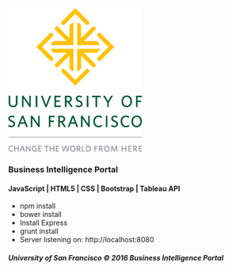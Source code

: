 <img src="img/usfdiamond.png">

<h3>Business Intelligence Portal </h3>

<h4>JavaScript | HTML5 | CSS | Bootstrap | Tableau API </h4>

<ul>
    <li>npm install</li>
    <li>bower install</li>
    <li>Install Express</li>
    <li>grunt install</li>
    <li>Server listening on: http://localhost:8080</li>
    
</ul>


<h5>University of San Francisco &copy; 2016 Business Intelligence Portal </h5>

